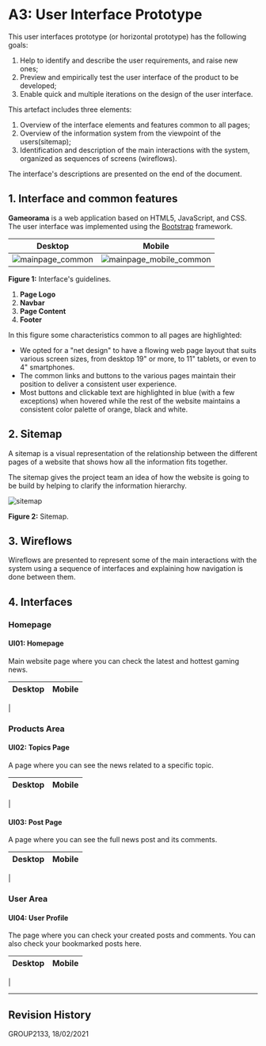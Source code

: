 

# A3: User Interface Prototype

This user interfaces prototype (or horizontal prototype) has the following goals:

1. Help to identify and describe the user requirements, and raise new ones;
2. Preview and empirically test the user interface of the product to be developed;
3. Enable quick and multiple iterations on the design of the user interface.

This artefact includes three elements:

1. Overview of the interface elements and features common to all pages;
2. Overview of the information system from the viewpoint of the users(sitemap);
3. Identification and description of the main interactions with the system, organized as sequences of screens (wireflows).

The interface's descriptions are presented on the end of the document.

## 1. Interface and common features

**Gameorama** is a web application based on HTML5, JavaScript, and CSS. The user interface was implemented using the [Bootstrap](http://getbootstrap.com/) framework.



Desktop           |  Mobile
:-------------------------:|:-------------------------:
 ![mainpage_common](C:\Users\diogo\Desktop\Repos-Faculdade\LBAW\lbaw2133\artefacts\a3\screenshots\desktop\mainpage_common.png) | ![mainpage_mobile_common](C:\Users\diogo\Desktop\Repos-Faculdade\LBAW\lbaw2133\artefacts\a3\screenshots\mobile\mainpage_mobile_common.png) 

**Figure 1:** Interface's guidelines.

1. **Page Logo**
2. **Navbar**
3. **Page Content**
4. **Footer**

In this figure some characteristics common to all pages are highlighted:

- We opted for a "net design" to have a flowing web page layout that suits various screen sizes, from desktop 19" or more, to 11" tablets, or even to 4" smartphones.
- The common links and buttons to the various pages maintain their position to deliver a consistent user experience.
- Most buttons and clickable text are highlighted in blue (with a few exceptions) when hovered while the rest of the website maintains a consistent color palette of orange, black and white.


## 2. Sitemap

A sitemap is a visual representation of the relationship between the different pages of a website that shows how all the information fits together.

The sitemap gives the project team an idea of how the website is going to be build by helping to clarify the information hierarchy.

![sitemap](C:\Users\diogo\Desktop\Repos-Faculdade\LBAW\lbaw2133\artefacts\a3\sitemap.png)

**Figure 2:** Sitemap.

## 3. Wireflows

Wireflows are presented to represent some of the main interactions with the system using a sequence of interfaces and explaining how navigation is done between them.



## 4. Interfaces

### Homepage

#### UI01: Homepage
Main website page where you can check the latest and hottest gaming news.

Desktop           |  Mobile
:-------------------------:|:-------------------------:
  |  

### Products Area


#### UI02: Topics Page
A page where you can see the news related to a specific topic.

Desktop           |  Mobile
:-------------------------:|:-------------------------:
  |  




#### UI03: Post Page
A page where you can see the full news post and its comments.

Desktop           |  Mobile
:-------------------------:|:-------------------------:
  |  



### User Area


#### UI04: User Profile
The page where you can check your created posts and comments. You can also check your bookmarked posts here.

Desktop           |  Mobile
:-------------------------:|:-------------------------:
  |  

***

## Revision History

GROUP2133, 18/02/2021
